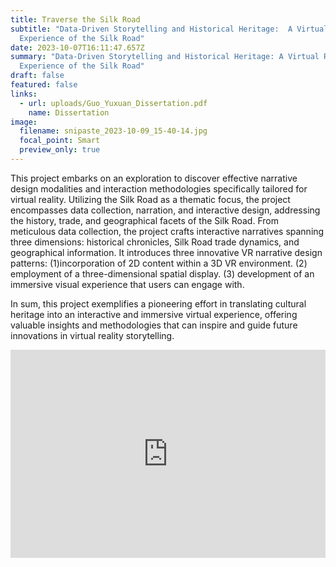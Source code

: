 ```yaml
---
title: Traverse the Silk Road
subtitle: "Data-Driven Storytelling and Historical Heritage:  A Virtual Reality
  Experience of the Silk Road"
date: 2023-10-07T16:11:47.657Z
summary: "Data-Driven Storytelling and Historical Heritage: A Virtual Reality
  Experience of the Silk Road"
draft: false
featured: false
links:
  - url: uploads/Guo_Yuxuan_Dissertation.pdf
    name: Dissertation
image:
  filename: snipaste_2023-10-09_15-40-14.jpg
  focal_point: Smart
  preview_only: true
---
```

This project embarks on an exploration to discover effective narrative design modalities and interaction methodologies specifically tailored for virtual reality. Utilizing the Silk Road as a thematic focus, the project encompasses data collection, narration, and interactive design, addressing the history, trade, and geographical facets of the Silk Road. From meticulous data collection, the project crafts interactive narratives spanning three dimensions: historical chronicles, Silk Road trade dynamics, and geographical information. It introduces three innovative VR narrative design patterns: (1)incorporation of 2D content within a 3D VR environment. (2) employment of a three-dimensional spatial display. (3) development of an immersive visual experience that users can engage with. 

In sum, this project exemplifies a pioneering effort in translating cultural heritage into an interactive and immersive virtual experience, offering valuable insights and methodologies that can inspire and guide future innovations in virtual reality storytelling.

<div style="max-width:1080px"><div style="position:relative;padding-bottom:66.118421052632%"><iframe id="kaltura_player" src="https://cdnapisec.kaltura.com/p/2010292/sp/201029200/embedIframeJs/uiconf_id/32599141/partner_id/2010292?iframeembed=true&playerId=kaltura_player&entry_id=1_xamblf7h&flashvars\[streamerType]=auto&amp;flashvars\[localizationCode]=en&amp;flashvars\[sideBarContainer.plugin]=true&amp;flashvars\[sideBarContainer.position]=left&amp;flashvars\[sideBarContainer.clickToClose]=true&amp;flashvars\[chapters.plugin]=true&amp;flashvars\[chapters.layout]=vertical&amp;flashvars\[chapters.thumbnailRotator]=false&amp;flashvars\[streamSelector.plugin]=true&amp;flashvars\[EmbedPlayer.SpinnerTarget]=videoHolder&amp;flashvars\[dualScreen.plugin]=true&amp;flashvars\[Kaltura.addCrossoriginToIframe]=true&amp;&wid=1_xl127hxm" width="608" height="402" allowfullscreen webkitallowfullscreen mozAllowFullScreen allow="fullscreen \*; encrypted-media \*" sandbox="allow-downloads allow-forms allow-same-origin allow-scripts allow-top-navigation allow-pointer-lock allow-popups allow-modals allow-orientation-lock allow-popups-to-escape-sandbox allow-presentation allow-top-navigation-by-user-activation" frameborder="0" title="Traverse the Silk Road" style="position:absolute;top:0;left:0;width:100%;height:100%;border:0"></iframe></div></div>